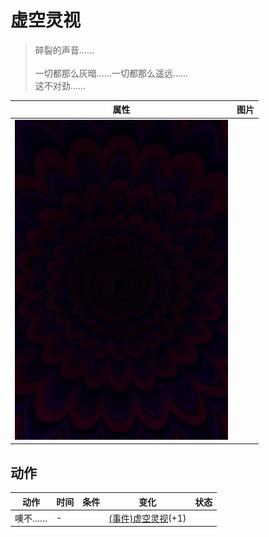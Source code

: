 # 虚空灵视  
> 碎裂的声音……<br><br>一切都那么灰暗……一切都那么遥远……<br>这不对劲……  
  
  属性  |   图片   
 ----  |  ----:   
   |  ![](Sprite/Void.png)   
  
## 动作  
动作  |  时间  |  条件  |  变化  |  状态  
----  |  ----  |  ----  |  ----  |  ----  
噢不……<br>  |  -  |    |  [(事件)虚空灵视](Event_VoidExperience1b.md)(+1)<br>  |    
